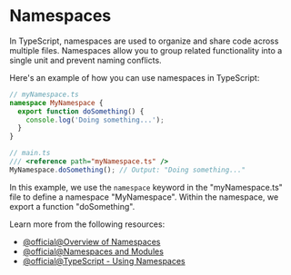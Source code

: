 # Namespaces

In TypeScript, namespaces are used to organize and share code across multiple files. Namespaces allow you to group related functionality into a single unit and prevent naming conflicts.

Here's an example of how you can use namespaces in TypeScript:

```typescript
// myNamespace.ts
namespace MyNamespace {
  export function doSomething() {
    console.log('Doing something...');
  }
}

// main.ts
/// <reference path="myNamespace.ts" />
MyNamespace.doSomething(); // Output: "Doing something..."
```

In this example, we use the `namespace` keyword in the "myNamespace.ts" file to define a namespace "MyNamespace". Within the namespace, we export a function "doSomething".

Learn more from the following resources:

- [@official@Overview of Namespaces](https://www.typescriptlang.org/docs/handbook/namespaces.html)
- [@official@Namespaces and Modules](https://www.typescriptlang.org/docs/handbook/namespaces-and-modules.html)
- [@official@TypeScript - Using Namespaces](https://typescriptlang.org/docs/handbook/namespaces-and-modules.html#using-namespaces)
